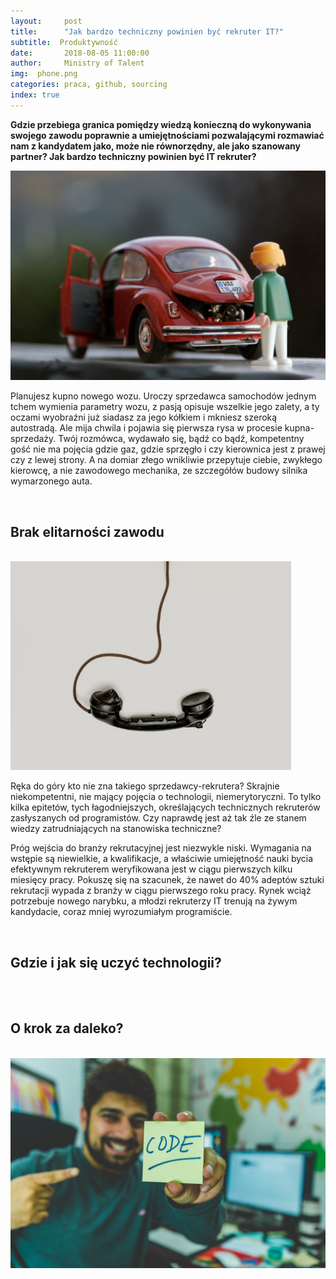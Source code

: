```yaml
---
layout:     post
title:      "Jak bardzo techniczny powinien być rekruter IT?"
subtitle:  Produktywność
date:       2018-08-05 11:00:00 
author:     Ministry of Talent 
img:  phone.png
categories: praca, github, sourcing
index: true
---
```


<b>Gdzie przebiega granica pomiędzy wiedzą konieczną do wykonywania swojego zawodu poprawnie a umiejętnościami pozwalającymi rozmawiać nam  z kandydatem jako, może nie równorzędny, ale jako szanowany partner? Jak bardzo techniczny powinien być IT rekruter?  
</b>
 
 <img src="/images/photo-1469037784699-75dcff1cbf75 (1).jpeg" class="img-responsive" alt="Picture">


Planujesz kupno nowego wozu. Uroczy sprzedawca samochodów jednym tchem wymienia parametry wozu, z pasją opisuje wszelkie jego zalety, a ty oczami wyobraźni już siadasz za jego kółkiem i mkniesz szeroką autostradą. Ale mija chwila i pojawia się pierwsza rysa w procesie kupna-sprzedaży.  Twój rozmówca, wydawało się, bądź co bądź, kompetentny gość nie ma pojęcia gdzie gaz, gdzie sprzęgło i czy kierownica jest z prawej czy z lewej strony. A na domiar złego wnikliwie przepytuje ciebie, zwykłego kierowcę, a nie zawodowego mechanika, ze szczegółów budowy silnika wymarzonego auta. 


<br>
<h2 class="section-heading">Brak elitarności zawodu</h2>
<br>

<img src="/images/phone.png" class="img-responsive" alt="Picture">


Ręka do góry kto nie zna takiego sprzedawcy-rekrutera? Skrajnie niekompetentni, nie mający pojęcia o technologii, niemerytoryczni. To tylko kilka epitetów, tych łagodniejszych, określających technicznych rekruterów zasłyszanych od programistów. Czy naprawdę jest aż tak źle ze stanem wiedzy zatrudniających na stanowiska techniczne?


Próg wejścia do branży rekrutacyjnej jest niezwykle niski. Wymagania na wstępie są niewielkie, a kwalifikacje, a właściwie umiejętność nauki bycia efektywnym rekruterem weryfikowana jest w ciągu pierwszych kilku miesięcy pracy. Pokuszę się na szacunek, że nawet do 40% adeptów sztuki rekrutacji wypada z branży w ciągu pierwszego roku pracy. Rynek wciąż potrzebuje nowego narybku, a młodzi rekruterzy IT trenują na żywym kandydacie, coraz mniej wyrozumiałym programiście. 

<br>
<h2 class="section-heading">Gdzie i jak się uczyć technologii?</h2>
<br>



<br>
<h2 class="section-heading">O krok za daleko?</h2>
<br>


<img src="/images/photo-1518818608552-195ed130cdf4 (1).jpeg" class="img-responsive" alt="Picture">



